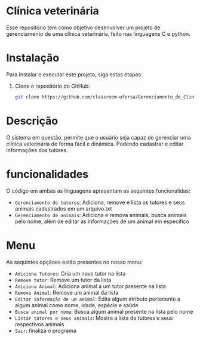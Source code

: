 # Clínica veterinária

Esse repositório tem como objetivo desenvolver um projeto de gerenciamento de uma clínica veterinária, feito nas linguagens C e python. 

# Instalação

Para instalar e executar este projeto, siga estas etapas:

1.  Clone o repositório do GitHub:

    ```bash
    git clone https://github.com/classroom-ufersa/Gerenciamento_de_Clinica_Veterinaria.git

    
# Descrição

O sistema em questão, permite que o usuário seja capaz de gerenciar uma clínica veterinária de forma fácil e dinâmica. Podendo cadastrar e editar informações dos tutores.

# funcionalidades
O código em ambas as linguagens apresentam as sequintes funcionalidas:

- `Gerenciamento de tutores`: Adiciona, remove e lista os tutores e seus animais cadastrados em um arquivo.txt  
- `Gerenciamento de animais`: Adiciona e remova animais, busca animais pelo nome, além de editar as informações de um animal em específico

# Menu
As sequintes opçãoes estão presentes no nosso menu:

- `Adiciona Tutores`: Cria um novo tutor na lista
- `Remove tutor`: Remove um tutor da lista
- `Adiciona Animal`: Adiciona animal a um tutor presente na lista
- `Remove Animal`: Remove um animal da lista
- `Editar informação de um animal`: Edita algum atributo pertecente a algum animal como nome, idade, espécie e saúde
- `Busca animal por nome`: Busca algum animal presente na lista pelo nome
- `Listar tutores e seus animais`: Mostra a lista de tutores e seus respectivos animais
- `Sair`: finaliza o programa

